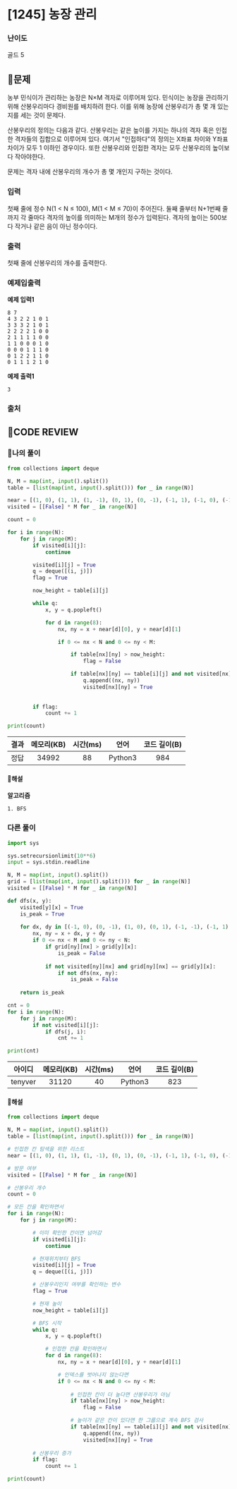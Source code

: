# [1245] 농장 관리

### **난이도**
골드 5
## **📝문제**
농부 민식이가 관리하는 농장은 N×M 격자로 이루어져 있다. 민식이는 농장을 관리하기 위해 산봉우리마다 경비원를 배치하려 한다. 이를 위해 농장에 산봉우리가 총 몇 개 있는지를 세는 것이 문제다.

산봉우리의 정의는 다음과 같다. 산봉우리는 같은 높이를 가지는 하나의 격자 혹은 인접한 격자들의 집합으로 이루어져 있다. 여기서 "인접하다"의 정의는 X좌표 차이와 Y좌표 차이가 모두 1 이하인 경우이다. 또한 산봉우리와 인접한 격자는 모두 산봉우리의 높이보다 작아야한다.

문제는 격자 내에 산봉우리의 개수가 총 몇 개인지 구하는 것이다.
### **입력**
첫째 줄에 정수 N(1 < N ≤ 100), M(1 < M ≤ 70)이 주어진다. 둘째 줄부터 N+1번째 줄까지 각 줄마다 격자의 높이를 의미하는 M개의 정수가 입력된다. 격자의 높이는 500보다 작거나 같은 음이 아닌 정수이다.
### **출력**
첫째 줄에 산봉우리의 개수를 출력한다.
### **예제입출력**

**예제 입력1**

```
8 7
4 3 2 2 1 0 1
3 3 3 2 1 0 1
2 2 2 2 1 0 0
2 1 1 1 1 0 0
1 1 0 0 0 1 0
0 0 0 1 1 1 0
0 1 2 2 1 1 0
0 1 1 1 2 1 0
```

**예제 출력1**

```
3
```

### **출처**

## **🧐CODE REVIEW**

### **🧾나의 풀이**

```python
from collections import deque

N, M = map(int, input().split())
table = [list(map(int, input().split())) for _ in range(N)]

near = [(1, 0), (1, 1), (1, -1), (0, 1), (0, -1), (-1, 1), (-1, 0), (-1, -1)]
visited = [[False] * M for _ in range(N)]

count = 0

for i in range(N):
    for j in range(M):
        if visited[i][j]:
            continue

        visited[i][j] = True
        q = deque([(i, j)])
        flag = True

        now_height = table[i][j]

        while q:
            x, y = q.popleft()

            for d in range(8):
                nx, ny = x + near[d][0], y + near[d][1]

                if 0 <= nx < N and 0 <= ny < M:

                    if table[nx][ny] > now_height:
                        flag = False

                    if table[nx][ny] == table[i][j] and not visited[nx][ny]:
                        q.append((nx, ny))
                        visited[nx][ny] = True
                    
        
        if flag:
            count += 1

print(count)
```

결과	| 메모리(KB) |	시간(ms) |	언어 |	코드 길이(B)
:----:|:-----:|:-----:|:-----:|:--------:
정답|34992|88|Python3|984
#### **📝해설**

**알고리즘**
```
1. BFS
```

### **다른 풀이**

```python
import sys

sys.setrecursionlimit(10**6)
input = sys.stdin.readline

N, M = map(int, input().split())
grid = [list(map(int, input().split())) for _ in range(N)]
visited = [[False] * M for _ in range(N)]

def dfs(x, y):
    visited[y][x] = True
    is_peak = True
    
    for dx, dy in [(-1, 0), (0, -1), (1, 0), (0, 1), (-1, -1), (-1, 1), (1, -1), (1, 1)]:
        nx, ny = x + dx, y + dy
        if 0 <= nx < M and 0 <= ny < N:
            if grid[ny][nx] > grid[y][x]:
                is_peak = False
            
            if not visited[ny][nx] and grid[ny][nx] == grid[y][x]:
                if not dfs(nx, ny):
                    is_peak = False
    
    return is_peak

cnt = 0
for i in range(N):
    for j in range(M):
        if not visited[i][j]:
            if dfs(j, i):
                cnt += 1

print(cnt)
```

아이디 | 메모리(KB) |	시간(ms) |	언어 |	코드 길이(B) 
:-----:|:-----:|:-----:|:----:|:--------:
tenyver|31120|40|Python3|823
#### **📝해설**

```python
from collections import deque

N, M = map(int, input().split())
table = [list(map(int, input().split())) for _ in range(N)]

# 인접한 칸 탐색을 위한 리스트
near = [(1, 0), (1, 1), (1, -1), (0, 1), (0, -1), (-1, 1), (-1, 0), (-1, -1)]

# 방문 여부
visited = [[False] * M for _ in range(N)]

# 산봉우리 개수
count = 0

# 모든 칸을 확인하면서
for i in range(N):
    for j in range(M):

        # 이미 확인한 칸이면 넘어감
        if visited[i][j]:
            continue

        # 현재위치부터 BFS
        visited[i][j] = True
        q = deque([(i, j)])

        # 산봉우리인지 여부를 확인하는 변수
        flag = True

        # 현재 높이
        now_height = table[i][j]

        # BFS 시작
        while q:
            x, y = q.popleft()

            # 인접한 칸을 확인하면서
            for d in range(8):
                nx, ny = x + near[d][0], y + near[d][1]

                # 인덱스를 벗어나지 않는다면
                if 0 <= nx < N and 0 <= ny < M:
                    
                    # 인접한 칸이 더 높다면 산봉우리가 아님
                    if table[nx][ny] > now_height:
                        flag = False

                    # 높이가 같은 칸이 있다면 한 그룹으로 계속 BFS 검사
                    if table[nx][ny] == table[i][j] and not visited[nx][ny]:
                        q.append((nx, ny))
                        visited[nx][ny] = True
                    
        # 산봉우리 증가
        if flag:
            count += 1

print(count)
```